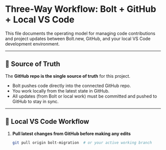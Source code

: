 # Three-Way Workflow: Bolt + GitHub + Local VS Code

This file documents the operating model for managing code contributions and project updates between Bolt.new, GitHub, and your local VS Code development environment.

---

## 🔁 Source of Truth

The **GitHub repo is the single source of truth** for this project.

- Bolt pushes code directly into the connected GitHub repo.
- You work locally from the latest state in GitHub.
- All updates (from Bolt or local work) must be committed and pushed to GitHub to stay in sync.

---

## 🔧 Local VS Code Workflow

1. **Pull latest changes from GitHub before making any edits**
   ```bash
   git pull origin bolt-migration  # or your active working branch